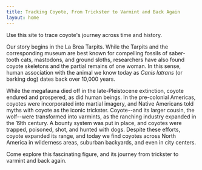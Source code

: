 ```yaml
---
title: Tracking Coyote, From Trickster to Varmint and Back Again
layout: home
---
```


Use this site to trace coyote's journey across time and history. 

Our story begins in the La Brea Tarpits. While the Tarpits and the corresponding museum are best known for compelling fossils of saber-tooth cats, mastodons, and ground sloths, researchers have also found coyote skeletons and the partial remains of one woman. In this sense, human association with the animal we know today as <i>Canis latrans</i> (or barking dog) dates back over 10,000 years. 

While the megafauna died off in the late-Pleistocene extinction, coyote endured and prospered, as did human beings. In the pre-colonial Americas, coyotes were incorporated into martial imagery, and Native Americans told myths with coyote as the iconic trickster.  Coyote--and its larger cousin, the wolf--were transformed into varmints, as the ranching industry expanded in the 19th century. A bounty system was put in place, and coyotes were trapped, poisoned, shot, and hunted with dogs.  Despite these efforts, coyote expanded its range, and today we find coyotes across North America in wilderness areas, suburban backyards, and even in city centers. 

Come explore this fascinating figure, and its journey from trickster to varmint and back again. 
